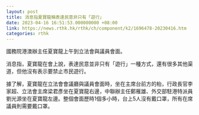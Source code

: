 ```yaml
---
layout: post
title: 消息指夏寶龍稱表達民意非只有「遊行」
date: 2023-04-16 16:51:53.000000000 +08:00
link: https://news.rthk.hk/rthk/ch/component/k2/1696478-20230416.htm
categories: rthk
---
```


國務院港澳辦主任夏寶龍上午到立法會與議員會面。

消息指，夏寶龍在會上說，表達民意並非只有「遊行」一種方式，還有很多其他渠道，但他沒有表示要禁止市民遊行。

據了解，夏寶龍在立法會會議廳與議員會面時，坐在主席台前方的枱，行政長官李家超、立法會主席梁君彥坐在夏寶龍右邊，中聯辦主任鄭雁雄、外交部駐港特派員劉光源坐在夏寶龍左邊。整個會面歷時1個多小時，台上5人沒有戴口罩，所有在席議員則需要戴口罩。
